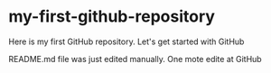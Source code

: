 # my-first-github-repository
Here is my first GitHub repository. Let's get started with GitHub

README.md file was just edited manually. One mote edite at GitHub
